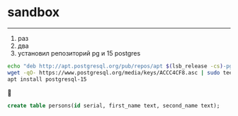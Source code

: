 # sandbox

---
1. раз
2. два
3. установил репозиторий pg и 15 postgres

```bash
echo "deb http://apt.postgresql.org/pub/repos/apt $(lsb_release -cs)-pgdg main" > /etc/apt/sources.list.d/pgdg.list
wget -qO- https://www.postgresql.org/media/keys/ACCC4CF8.asc | sudo tee /etc/apt/trusted.gpg.d/pgdg.asc &>/dev/null
apt install postgresql-15
```

🚱


```sql
create table persons(id serial, first_name text, second_name text);
```

